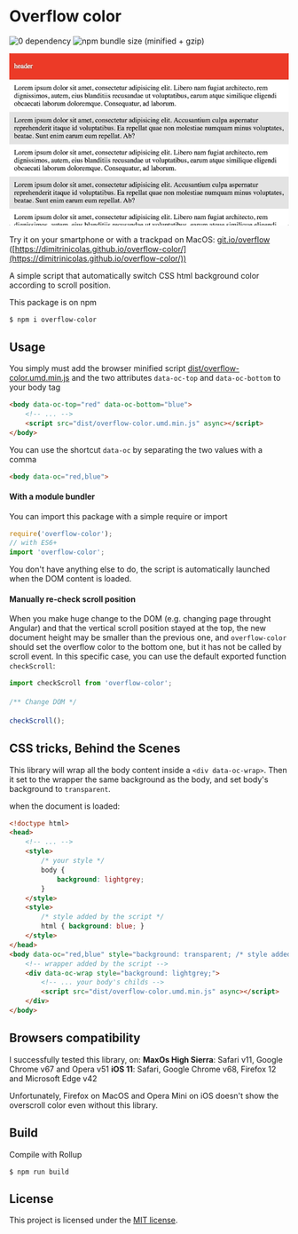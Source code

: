 # Overflow color
![0 dependency](https://img.shields.io/badge/dependencies-0-brightgreen.svg)
![npm bundle size (minified + gzip)](https://img.shields.io/bundlephobia/minzip/overflow-color.svg)

[![Demo](gif.gif)](https://dimitrinicolas.github.io/overflow-color/)

Try it on your smartphone or with a trackpad on MacOS: [git.io/overflow](https://dimitrinicolas.github.io/overflow-color/) ([https://dimitrinicolas.github.io/overflow-color/](https://dimitrinicolas.github.io/overflow-color/))

A simple script that automatically switch CSS html background color according to scroll position.

This package is on npm
```console
$ npm i overflow-color
```

## Usage

You simply must add the browser minified script [dist/overflow-color.umd.min.js](dist/overflow-color.umd.min.js) and the two attributes `data-oc-top` and `data-oc-bottom` to your body tag

```html
<body data-oc-top="red" data-oc-bottom="blue">
    <!-- ... -->
    <script src="dist/overflow-color.umd.min.js" async></script>
</body>
```

You can use the shortcut `data-oc` by separating the two values with a comma

```html
<body data-oc="red,blue">
```

#### With a module bundler

You can import this package with a simple require or import

```javascript
require('overflow-color');
// with ES6+
import 'overflow-color';
```

You don't have anything else to do, the script is automatically launched when the DOM content is loaded.

#### Manually re-check scroll position

When you make huge change to the DOM (e.g. changing page throught Angular) and that the vertical scroll position stayed at the top, the new document height may be smaller than the previous one, and `overflow-color` should set the overflow color to the bottom one, but it has not be called by scroll event. In this specific case, you can use the default exported function `checkScroll`:

```javascript
import checkScroll from 'overflow-color';

/** Change DOM */

checkScroll();
```

## CSS tricks, Behind the Scenes

This library will wrap all the body content inside a `<div data-oc-wrap>`.
Then it set to the wrapper the same background as the body, and set body's background to `transparent`.

when the document is loaded:
```html
<!doctype html>
<head>
    <!-- ... -->
    <style>
        /* your style */
        body {
            background: lightgrey;
        }
    </style>
    <style>
        /* style added by the script */
        html { background: blue; }
    </style>
</head>
<body data-oc="red,blue" style="background: transparent; /* style added by the script */ ">
    <!-- wrapper added by the script -->
    <div data-oc-wrap style="background: lightgrey;">
        <!-- ... your body's childs -->
        <script src="dist/overflow-color.umd.min.js" async></script>
    </div>
</body>
```

## Browsers compatibility

I successfully tested this library, on: 
**MaxOs High Sierra**: Safari v11, Google Chrome v67 and Opera v51 
**iOS 11**: Safari, Google Chrome v68, Firefox 12 and Microsoft Edge v42

Unfortunately, Firefox on MacOS and Opera Mini on iOS doesn't show the overscroll color even without this library.

## Build

Compile with Rollup
```console
$ npm run build
```

## License

This project is licensed under the [MIT license](LICENSE).
